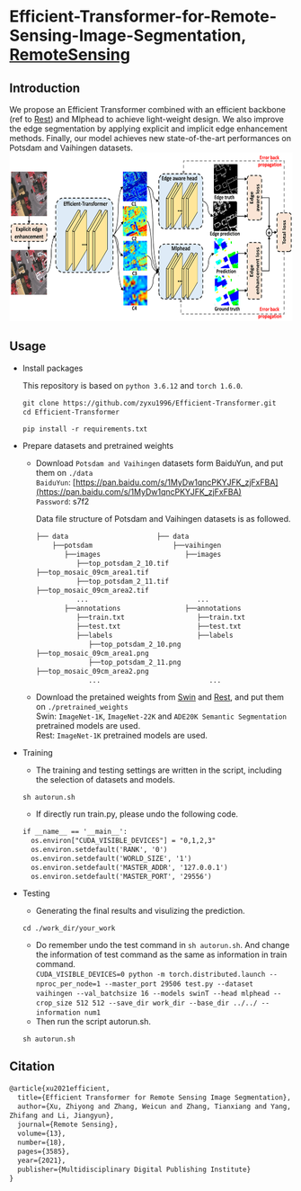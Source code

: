 # Efficient-Transformer-for-Remote-Sensing-Image-Segmentation, [RemoteSensing](https://www.mdpi.com/2072-4292/13/18/3585)
## Introduction 
We propose an Efficient Transformer combined with an efficient backbone (ref to [Rest](https://arxiv.org/pdf/2105.13677v3.pdf)) and Mlphead to achieve light-weight design. We also improve the edge segmentation by applying explicit and implicit edge enhancement methods. Finally, our model achieves new state-of-the-art performances on Potsdam and Vaihingen datasets.   
<img src="Efficient-Transformer.png" width="600" height="300" alt="Efficient-Transformer Framework"/><br/>
## Usage
* Install packages  

  This repository is based on `python 3.6.12` and `torch 1.6.0`.  
  
  ```
  git clone https://github.com/zyxu1996/Efficient-Transformer.git
  cd Efficient-Transformer  
  ```
  ```
  pip install -r requirements.txt
  ```
* Prepare datasets and pretrained weights  

  * Download `Potsdam and Vaihingen` datasets form BaiduYun, and put them on `./data `   
    `BaiduYun`: [https://pan.baidu.com/s/1MyDw1qncPKYJFK_zjFxFBA](https://pan.baidu.com/s/1MyDw1qncPKYJFK_zjFxFBA)  
    `Password`: s7f2 
    
    Data file structure of Potsdam and Vaihingen datasets is as followed.  
    ```
    ├── data                      ├── data
        ├──potsdam                    ├──vaihingen
           ├──images                     ├──images
              ├──top_potsdam_2_10.tif       ├──top_mosaic_09cm_area1.tif
              ├──top_potsdam_2_11.tif       ├──top_mosaic_09cm_area2.tif
              ...                           ...
           ├──annotations                ├──annotations
              ├──train.txt                  ├──train.txt
              ├──test.txt                   ├──test.txt
              ├──labels                     ├──labels
                 ├──top_potsdam_2_10.png       ├──top_mosaic_09cm_area1.png
                 ├──top_potsdam_2_11.png       ├──top_mosaic_09cm_area2.png
                 ...                           ...
    ```
  
  * Download the pretained weights from [Swin](https://github.com/microsoft/Swin-Transformer) and [Rest](https://github.com/wofmanaf/ResT), and put them on `./pretrained_weights`    
    Swin: `ImageNet-1K`, `ImageNet-22K` and `ADE20K Semantic Segmentation` pretrained models are used.  
    Rest: `ImageNet-1K` pretrained models are used.  
    
* Training

  * The training and testing settings are written in the script, including the selection of datasets and models.    
  ```
  sh autorun.sh
  ```
  * If directly run train.py, please undo the following code.
  ```
  if __name__ == '__main__':
    os.environ["CUDA_VISIBLE_DEVICES"] = "0,1,2,3"
    os.environ.setdefault('RANK', '0')
    os.environ.setdefault('WORLD_SIZE', '1')
    os.environ.setdefault('MASTER_ADDR', '127.0.0.1')
    os.environ.setdefault('MASTER_PORT', '29556')
  ```
* Testing
  * Generating the final results and visulizing the prediction.   
  ```
  cd ./work_dir/your_work
  ```
  * Do remember undo the test command in `sh autorun.sh`. And change the information of test command as the same as information in train command.   
  `CUDA_VISIBLE_DEVICES=0 python -m torch.distributed.launch --nproc_per_node=1 --master_port 29506 test.py --dataset vaihingen --val_batchsize 16 --models swinT --head mlphead --crop_size 512 512 --save_dir work_dir --base_dir ../../ --information num1` 
  * Then run the script autorun.sh.  
  ```
  sh autorun.sh
  ```
  
## Citation
```
@article{xu2021efficient,
  title={Efficient Transformer for Remote Sensing Image Segmentation},
  author={Xu, Zhiyong and Zhang, Weicun and Zhang, Tianxiang and Yang, Zhifang and Li, Jiangyun},
  journal={Remote Sensing},
  volume={13},
  number={18},
  pages={3585},
  year={2021},
  publisher={Multidisciplinary Digital Publishing Institute}
}
```

    
    
  
